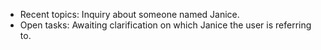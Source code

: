 - Recent topics: Inquiry about someone named Janice.
- Open tasks: Awaiting clarification on which Janice the user is referring to.
